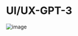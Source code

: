 
# UI/UX-GPT-3
![image](https://github.com/nazia3310/UI-UX-GPT3/assets/114797471/f9068faf-8589-499c-9f96-db4c56d2060c)




